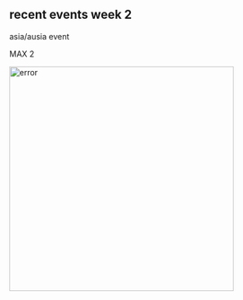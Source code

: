 <style> 
  <body> {
/* Sidebar styles */
.sidebar {
  position: fixed;      /* stays on the side */
  top: 0;
  left: 0;
  width: 220px;
  height: 100vh;        /* full screen height */
  background: white;
  border-right: 1px solid #ddd;
  padding: 20px;
  box-shadow: 2px 0 8px rgba(0,0,0,0.1);
}

.sidebar h2 {
  margin-top: 0;
  font-size: 20px;
  color: #333;
}

.sidebar a {
  display: block;
  margin: 12px 0;
  text-decoration: none;
  color: #007bff;
  font-weight: bold;
}

.sidebar a:hover {
  text-decoration: underline;
}    /* Black background with repeating blue stripes */
    background: repeating-linear-gradient(
      45deg,         /* angle of the stripes */
      black,         /* start color */
      black 10px,    /* stripe size */
      black 10px,     /* stripe start */
      black 20px      /* stripe end */
    );

    color: white; /* readable text */
    font-family: Arial, sans-serif;
    text-align: center;
    image-align: center;
  }
</style>
</body>
 <h2 style=" color:royal blue;">recent events week 2</h2>

<p>asia/ausia event</p>
<p style="color red;">MAX 2</p>
<img src="https://cdn.discordapp.com/attachments/1405700987422769222/1409629650510020770/Screenshot_20250825_215301_com.brave.browser.jpg?ex=68ae136a&is=68acc1ea&hm=d9cf62e26e03354f6c196e654faa9cc5c26cf9d7fabafe4a39377996060111f4&" alt="error" width="400">
